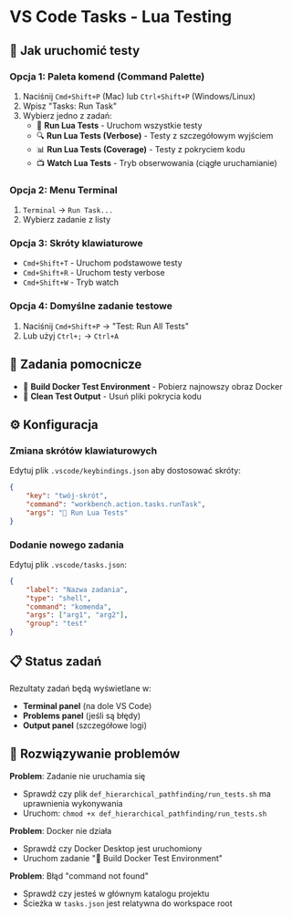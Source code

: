 # VS Code Tasks - Lua Testing

## 🚀 Jak uruchomić testy

### Opcja 1: Paleta komend (Command Palette)
1. Naciśnij `Cmd+Shift+P` (Mac) lub `Ctrl+Shift+P` (Windows/Linux)
2. Wpisz "Tasks: Run Task"
3. Wybierz jedno z zadań:
   - 🧪 **Run Lua Tests** - Uruchom wszystkie testy
   - 🔍 **Run Lua Tests (Verbose)** - Testy z szczegółowym wyjściem
   - 📊 **Run Lua Tests (Coverage)** - Testy z pokryciem kodu
   - 📺 **Watch Lua Tests** - Tryb obserwowania (ciągłe uruchamianie)

### Opcja 2: Menu Terminal
1. `Terminal` → `Run Task...`
2. Wybierz zadanie z listy

### Opcja 3: Skróty klawiaturowe
- `Cmd+Shift+T` - Uruchom podstawowe testy
- `Cmd+Shift+R` - Uruchom testy verbose
- `Cmd+Shift+W` - Tryb watch

### Opcja 4: Domyślne zadanie testowe
1. Naciśnij `Cmd+Shift+P` → "Test: Run All Tests"
2. Lub użyj `Ctrl+;` → `Ctrl+A`

## 🔧 Zadania pomocnicze

- 🐳 **Build Docker Test Environment** - Pobierz najnowszy obraz Docker
- 🧹 **Clean Test Output** - Usuń pliki pokrycia kodu

## ⚙️ Konfiguracja

### Zmiana skrótów klawiaturowych
Edytuj plik `.vscode/keybindings.json` aby dostosować skróty:

```json
{
    "key": "twój-skrót",
    "command": "workbench.action.tasks.runTask",
    "args": "🧪 Run Lua Tests"
}
```

### Dodanie nowego zadania
Edytuj plik `.vscode/tasks.json`:

```json
{
    "label": "Nazwa zadania",
    "type": "shell", 
    "command": "komenda",
    "args": ["arg1", "arg2"],
    "group": "test"
}
```

## 📋 Status zadań

Rezultaty zadań będą wyświetlane w:
- **Terminal panel** (na dole VS Code)
- **Problems panel** (jeśli są błędy)
- **Output panel** (szczegółowe logi)

## 🐛 Rozwiązywanie problemów

**Problem**: Zadanie nie uruchamia się
- Sprawdź czy plik `def_hierarchical_pathfinding/run_tests.sh` ma uprawnienia wykonywania
- Uruchom: `chmod +x def_hierarchical_pathfinding/run_tests.sh`

**Problem**: Docker nie działa
- Sprawdź czy Docker Desktop jest uruchomiony
- Uruchom zadanie "🐳 Build Docker Test Environment"

**Problem**: Błąd "command not found"
- Sprawdź czy jesteś w głównym katalogu projektu
- Ścieżka w `tasks.json` jest relatywna do workspace root 